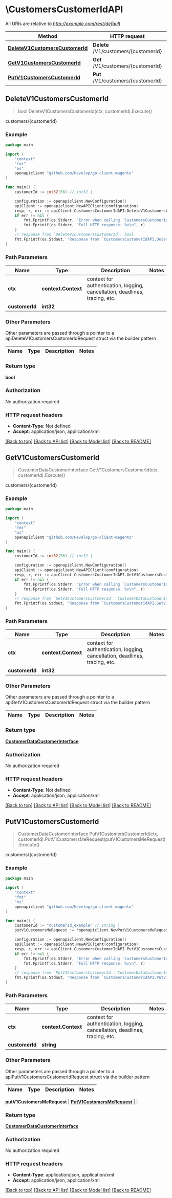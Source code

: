 # \CustomersCustomerIdAPI

All URIs are relative to *http://example.com/rest/default*

Method | HTTP request | Description
------------- | ------------- | -------------
[**DeleteV1CustomersCustomerId**](CustomersCustomerIdAPI.md#DeleteV1CustomersCustomerId) | **Delete** /V1/customers/{customerId} | customers/{customerId}
[**GetV1CustomersCustomerId**](CustomersCustomerIdAPI.md#GetV1CustomersCustomerId) | **Get** /V1/customers/{customerId} | customers/{customerId}
[**PutV1CustomersCustomerId**](CustomersCustomerIdAPI.md#PutV1CustomersCustomerId) | **Put** /V1/customers/{customerId} | customers/{customerId}



## DeleteV1CustomersCustomerId

> bool DeleteV1CustomersCustomerId(ctx, customerId).Execute()

customers/{customerId}



### Example

```go
package main

import (
	"context"
	"fmt"
	"os"
	openapiclient "github.com/Hevelop/go-client-magento"
)

func main() {
	customerId := int32(56) // int32 | 

	configuration := openapiclient.NewConfiguration()
	apiClient := openapiclient.NewAPIClient(configuration)
	resp, r, err := apiClient.CustomersCustomerIdAPI.DeleteV1CustomersCustomerId(context.Background(), customerId).Execute()
	if err != nil {
		fmt.Fprintf(os.Stderr, "Error when calling `CustomersCustomerIdAPI.DeleteV1CustomersCustomerId``: %v\n", err)
		fmt.Fprintf(os.Stderr, "Full HTTP response: %v\n", r)
	}
	// response from `DeleteV1CustomersCustomerId`: bool
	fmt.Fprintf(os.Stdout, "Response from `CustomersCustomerIdAPI.DeleteV1CustomersCustomerId`: %v\n", resp)
}
```

### Path Parameters


Name | Type | Description  | Notes
------------- | ------------- | ------------- | -------------
**ctx** | **context.Context** | context for authentication, logging, cancellation, deadlines, tracing, etc.
**customerId** | **int32** |  | 

### Other Parameters

Other parameters are passed through a pointer to a apiDeleteV1CustomersCustomerIdRequest struct via the builder pattern


Name | Type | Description  | Notes
------------- | ------------- | ------------- | -------------


### Return type

**bool**

### Authorization

No authorization required

### HTTP request headers

- **Content-Type**: Not defined
- **Accept**: application/json, application/xml

[[Back to top]](#) [[Back to API list]](../README.md#documentation-for-api-endpoints)
[[Back to Model list]](../README.md#documentation-for-models)
[[Back to README]](../README.md)


## GetV1CustomersCustomerId

> CustomerDataCustomerInterface GetV1CustomersCustomerId(ctx, customerId).Execute()

customers/{customerId}



### Example

```go
package main

import (
	"context"
	"fmt"
	"os"
	openapiclient "github.com/Hevelop/go-client-magento"
)

func main() {
	customerId := int32(56) // int32 | 

	configuration := openapiclient.NewConfiguration()
	apiClient := openapiclient.NewAPIClient(configuration)
	resp, r, err := apiClient.CustomersCustomerIdAPI.GetV1CustomersCustomerId(context.Background(), customerId).Execute()
	if err != nil {
		fmt.Fprintf(os.Stderr, "Error when calling `CustomersCustomerIdAPI.GetV1CustomersCustomerId``: %v\n", err)
		fmt.Fprintf(os.Stderr, "Full HTTP response: %v\n", r)
	}
	// response from `GetV1CustomersCustomerId`: CustomerDataCustomerInterface
	fmt.Fprintf(os.Stdout, "Response from `CustomersCustomerIdAPI.GetV1CustomersCustomerId`: %v\n", resp)
}
```

### Path Parameters


Name | Type | Description  | Notes
------------- | ------------- | ------------- | -------------
**ctx** | **context.Context** | context for authentication, logging, cancellation, deadlines, tracing, etc.
**customerId** | **int32** |  | 

### Other Parameters

Other parameters are passed through a pointer to a apiGetV1CustomersCustomerIdRequest struct via the builder pattern


Name | Type | Description  | Notes
------------- | ------------- | ------------- | -------------


### Return type

[**CustomerDataCustomerInterface**](CustomerDataCustomerInterface.md)

### Authorization

No authorization required

### HTTP request headers

- **Content-Type**: Not defined
- **Accept**: application/json, application/xml

[[Back to top]](#) [[Back to API list]](../README.md#documentation-for-api-endpoints)
[[Back to Model list]](../README.md#documentation-for-models)
[[Back to README]](../README.md)


## PutV1CustomersCustomerId

> CustomerDataCustomerInterface PutV1CustomersCustomerId(ctx, customerId).PutV1CustomersMeRequest(putV1CustomersMeRequest).Execute()

customers/{customerId}



### Example

```go
package main

import (
	"context"
	"fmt"
	"os"
	openapiclient "github.com/Hevelop/go-client-magento"
)

func main() {
	customerId := "customerId_example" // string | 
	putV1CustomersMeRequest := *openapiclient.NewPutV1CustomersMeRequest(*openapiclient.NewCustomerDataCustomerInterface("Email_example", "Firstname_example", "Lastname_example")) // PutV1CustomersMeRequest |  (optional)

	configuration := openapiclient.NewConfiguration()
	apiClient := openapiclient.NewAPIClient(configuration)
	resp, r, err := apiClient.CustomersCustomerIdAPI.PutV1CustomersCustomerId(context.Background(), customerId).PutV1CustomersMeRequest(putV1CustomersMeRequest).Execute()
	if err != nil {
		fmt.Fprintf(os.Stderr, "Error when calling `CustomersCustomerIdAPI.PutV1CustomersCustomerId``: %v\n", err)
		fmt.Fprintf(os.Stderr, "Full HTTP response: %v\n", r)
	}
	// response from `PutV1CustomersCustomerId`: CustomerDataCustomerInterface
	fmt.Fprintf(os.Stdout, "Response from `CustomersCustomerIdAPI.PutV1CustomersCustomerId`: %v\n", resp)
}
```

### Path Parameters


Name | Type | Description  | Notes
------------- | ------------- | ------------- | -------------
**ctx** | **context.Context** | context for authentication, logging, cancellation, deadlines, tracing, etc.
**customerId** | **string** |  | 

### Other Parameters

Other parameters are passed through a pointer to a apiPutV1CustomersCustomerIdRequest struct via the builder pattern


Name | Type | Description  | Notes
------------- | ------------- | ------------- | -------------

 **putV1CustomersMeRequest** | [**PutV1CustomersMeRequest**](PutV1CustomersMeRequest.md) |  | 

### Return type

[**CustomerDataCustomerInterface**](CustomerDataCustomerInterface.md)

### Authorization

No authorization required

### HTTP request headers

- **Content-Type**: application/json, application/xml
- **Accept**: application/json, application/xml

[[Back to top]](#) [[Back to API list]](../README.md#documentation-for-api-endpoints)
[[Back to Model list]](../README.md#documentation-for-models)
[[Back to README]](../README.md)

